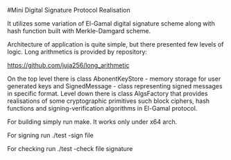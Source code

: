 #Mini Digital Signature Protocol Realisation

It utilizes some variation of El-Gamal digital signature scheme along with hash function built with Merkle-Damgard scheme.

Architecture of application is quite simple, but there presented few levels of logic. Long arithmetics is provided by repository:

https://github.com/juja256/long_arithmetic

On the top level there is class AbonentKeyStore - memory storage for user generated keys and SignedMessage - class representing signed messages in specific format.
Level down there is class AlgsFactory that provides realisations of some cryptographic primitives such block ciphers,
hash functions and signing-verification algorithms in El-Gamal protocol.

For building simply run make. It works only under x64 arch. 

For signing run ./test -sign file

For checking run ./test -check file signature
